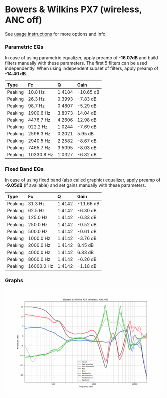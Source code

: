 # Bowers & Wilkins PX7 (wireless, ANC off)
See [usage instructions](https://github.com/jaakkopasanen/AutoEq#usage) for more options and info.

### Parametric EQs
In case of using parametric equalizer, apply preamp of **-16.07dB** and build filters manually
with these parameters. The first 5 filters can be used independently.
When using independent subset of filters, apply preamp of **-14.40 dB**.

| Type    | Fc         |      Q | Gain      |
|:--------|:-----------|:-------|:----------|
| Peaking | 10.8 Hz    | 1.4184 | -10.65 dB |
| Peaking | 26.3 Hz    | 0.3993 | -7.83 dB  |
| Peaking | 98.7 Hz    | 0.4807 | -5.29 dB  |
| Peaking | 1900.6 Hz  | 3.8073 | 14.04 dB  |
| Peaking | 4476.7 Hz  | 4.2606 | 12.98 dB  |
| Peaking | 922.2 Hz   | 1.0244 | -7.69 dB  |
| Peaking | 2596.3 Hz  | 0.2021 | 5.95 dB   |
| Peaking | 2940.5 Hz  | 2.2582 | -8.67 dB  |
| Peaking | 7465.7 Hz  | 3.5095 | -8.03 dB  |
| Peaking | 10330.8 Hz | 1.0327 | -6.82 dB  |

### Fixed Band EQs
In case of using fixed band (also called graphic) equalizer, apply preamp of **-9.05dB**
(if available) and set gains manually with these parameters.

| Type    | Fc         |      Q | Gain      |
|:--------|:-----------|:-------|:----------|
| Peaking | 31.3 Hz    | 1.4142 | -11.66 dB |
| Peaking | 62.5 Hz    | 1.4142 | -6.30 dB  |
| Peaking | 125.0 Hz   | 1.4142 | -6.33 dB  |
| Peaking | 250.0 Hz   | 1.4142 | -0.52 dB  |
| Peaking | 500.0 Hz   | 1.4142 | -0.61 dB  |
| Peaking | 1000.0 Hz  | 1.4142 | -3.76 dB  |
| Peaking | 2000.0 Hz  | 1.4142 | 8.45 dB   |
| Peaking | 4000.0 Hz  | 1.4142 | 6.83 dB   |
| Peaking | 8000.0 Hz  | 1.4142 | -6.20 dB  |
| Peaking | 16000.0 Hz | 1.4142 | -1.18 dB  |

### Graphs
![](./Bowers%20&%20Wilkins%20PX7%20(wireless,%20ANC%20off).png)